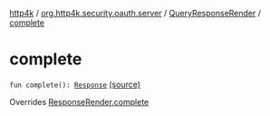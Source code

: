 [http4k](../../index.md) / [org.http4k.security.oauth.server](../index.md) / [QueryResponseRender](index.md) / [complete](./complete.md)

# complete

`fun complete(): `[`Response`](../../org.http4k.core/-response/index.md) [(source)](https://github.com/http4k/http4k/blob/master/http4k-security-oauth/src/main/kotlin/org/http4k/security/oauth/server/ResponseRender.kt#L41)

Overrides [ResponseRender.complete](../-response-render/complete.md)

